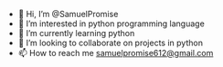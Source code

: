 - 👋 Hi, I’m @SamuelPromise
- 👀 I’m interested in python programming language
- 🌱 I’m currently learning python
- 💞️ I’m looking to collaborate on projects in python
- 📫 How to reach me samuelpromise612@gmail.com

<!---
SamuelPromise/SamuelPromise is a ✨ special ✨ repository because its `README.md` (this file) appears on your GitHub profile.
You can click the Preview link to take a look at your changes.
--->
